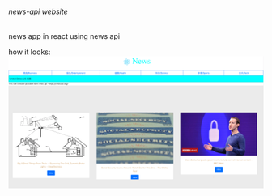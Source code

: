 <h6>news-api website</h6>
news app in react using news api

how it looks:
<img src="https://github.com/dontbeafraidimnotagoodman/NAPP/blob/master/fakenewswebsite.png" alt="looks"/>
